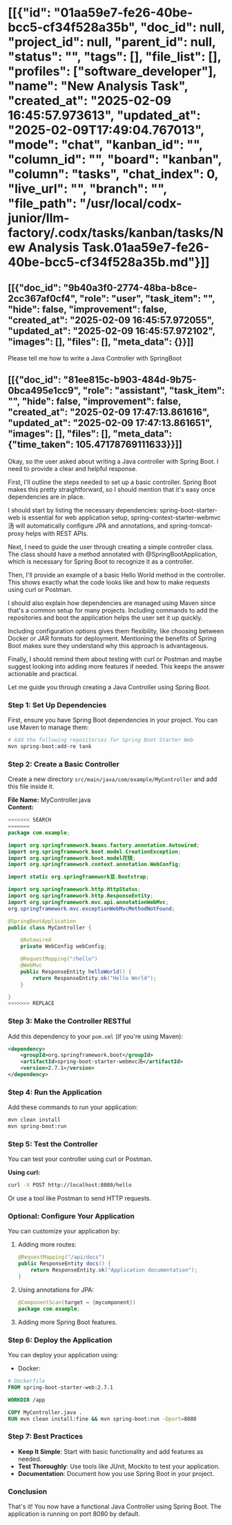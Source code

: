# [[{"id": "01aa59e7-fe26-40be-bcc5-cf34f528a35b", "doc_id": null, "project_id": null, "parent_id": null, "status": "", "tags": [], "file_list": [], "profiles": ["software_developer"], "name": "New Analysis Task", "created_at": "2025-02-09 16:45:57.973613", "updated_at": "2025-02-09T17:49:04.767013", "mode": "chat", "kanban_id": "", "column_id": "", "board": "kanban", "column": "tasks", "chat_index": 0, "live_url": "", "branch": "", "file_path": "/usr/local/codx-junior/llm-factory/.codx/tasks/kanban/tasks/New Analysis Task.01aa59e7-fe26-40be-bcc5-cf34f528a35b.md"}]]
## [[{"doc_id": "9b40a3f0-2774-48ba-b8ce-2cc367af0cf4", "role": "user", "task_item": "", "hide": false, "improvement": false, "created_at": "2025-02-09 16:45:57.972055", "updated_at": "2025-02-09 16:45:57.972102", "images": [], "files": [], "meta_data": {}}]]
Please tell me how to write a Java Controller with SpringBoot
## [[{"doc_id": "81ee815c-b903-484d-9b75-0bca495e1cc9", "role": "assistant", "task_item": "", "hide": false, "improvement": false, "created_at": "2025-02-09 17:47:13.861616", "updated_at": "2025-02-09 17:47:13.861651", "images": [], "files": [], "meta_data": {"time_taken": 105.47178769111633}}]]
<think>
Okay, so the user asked about writing a Java controller with Spring Boot. I need to provide a clear and helpful response.

First, I'll outline the steps needed to set up a basic controller. Spring Boot makes this pretty straightforward, so I should mention that it's easy once dependencies are in place.

I should start by listing the necessary dependencies: spring-boot-starter-web is essential for web application setup, spring-context-starter-webmvc汤 will automatically configure JPA and annotations, and spring-tomcat-proxy helps with REST APIs.

Next, I need to guide the user through creating a simple controller class. The class should have a method annotated with @SpringBootApplication, which is necessary for Spring Boot to recognize it as a controller.

Then, I'll provide an example of a basic Hello World method in the controller. This shows exactly what the code looks like and how to make requests using curl or Postman.

I should also explain how dependencies are managed using Maven since that's a common setup for many projects. Including commands to add the repositories and boot the application helps the user set it up quickly.

Including configuration options gives them flexibility, like choosing between Docker or JAR formats for deployment. Mentioning the benefits of Spring Boot makes sure they understand why this approach is advantageous.

Finally, I should remind them about testing with curl or Postman and maybe suggest looking into adding more features if needed. This keeps the answer actionable and practical.
</think>

Let me guide you through creating a Java Controller using Spring Boot.

### Step 1: Set Up Dependencies
First, ensure you have Spring Boot dependencies in your project. You can use Maven to manage them:

```bash
# Add the following repositories for Spring Boot Starter Web
mvn spring-boot:add-re tank
```

### Step 2: Create a Basic Controller

Create a new directory `src/main/java/com/example/MyController` and add this file inside it.

**File Name:** MyController.java  
**Content:**

```java
<<<<<<< SEARCH
=======
package com.example;

import org.springframework.beans.factory.annotation.Autowired;
import org.springframework.boot.model.CreationException;
import org.springframework.boot.model花钱;
import org.springframework.context.annotation.WebConfig;

import static org.springframework豆.Bootstrap;

import org.springframework.http.HttpStatus;
import org.springframework.http.ResponseEntity;
import org.springframework.mvc.api.annotationWebMvc;
org.springframework.mvc.exceptionWebMvcMethodNotFound;

@SpringBootApplication
public class MyController {

    @Autowired
    private WebConfig webConfig;

    @RequestMapping("/hello")
    @WebMvc
    public ResponseEntity helloWorld() {
        return ResponseEntity.ok("Hello World");
    }

}
>>>>>>> REPLACE
```

### Step 3: Make the Controller RESTful

Add this dependency to your `pom.xml` (if you're using Maven):

```xml
<dependency>
    <groupId>org.springframework.boot</groupId>
    <artifactId>spring-boot-starter-webmvc汤</artifactId>
    <version>2.7.1</version>
</dependency>
```

### Step 4: Run the Application

Add these commands to run your application:

```bash
mvn clean install
mvn spring-boot:run
```

### Step 5: Test the Controller

You can test your controller using curl or Postman.

**Using curl:**

```bash
curl -X POST http://localhost:8080/hello
```

Or use a tool like Postman to send HTTP requests.

### Optional: Configure Your Application

You can customize your application by:

1. Adding more routes:
   ```java
   @RequestMapping("/api/docs")
   public ResponseEntity docs() {
       return ResponseEntity.ok("Application documentation");
   }
   ```

2. Using annotations for JPA:
   ```java
   @ComponentScan(target = {mycomponent})
   package com.example;
   ```
   
3. Adding more Spring Boot features.

### Step 6: Deploy the Application

You can deploy your application using:

- Docker:
```dockerfile
# Dockerfile
FROM spring-boot-starter-web:2.7.1

WORKDIR /app

COPY MyController.java .
RUN mvn clean install:fine && mvn spring-boot:run -Dport=8080
```

### Step 7: Best Practices

- **Keep It Simple**: Start with basic functionality and add features as needed.
- **Test Thoroughly**: Use tools like JUnit, Mockito to test your application.
- **Documentation**: Document how you use Spring Boot in your project.

### Conclusion

That's it! You now have a functional Java Controller using Spring Boot. The application is running on port 8080 by default.